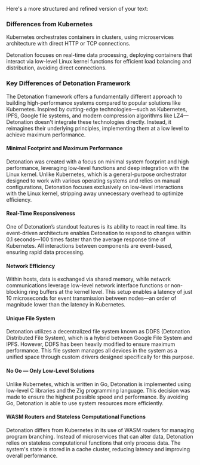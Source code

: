 Here's a more structured and refined version of your text:

### Differences from Kubernetes

Kubernetes orchestrates containers in clusters, using microservices architecture with direct HTTP or TCP connections.

Detonation focuses on real-time data processing, deploying containers that interact via low-level Linux kernel functions for efficient load balancing and distribution, avoiding direct connections.

### Key Differences of Detonation Framework

The Detonation framework offers a fundamentally different approach to building high-performance systems compared to popular solutions like Kubernetes. Inspired by cutting-edge technologies—such as Kubernetes, IPFS, Google file systems, and modern compression algorithms like LZ4—Detonation doesn't integrate these technologies directly. Instead, it reimagines their underlying principles, implementing them at a low level to achieve maximum performance.

#### Minimal Footprint and Maximum Performance

Detonation was created with a focus on minimal system footprint and high performance, leveraging low-level functions and deep integration with the Linux kernel. Unlike Kubernetes, which is a general-purpose orchestrator designed to work with various operating systems and relies on manual configurations, Detonation focuses exclusively on low-level interactions with the Linux kernel, stripping away unnecessary overhead to optimize efficiency.

#### Real-Time Responsiveness

One of Detonation’s standout features is its ability to react in real time. Its event-driven architecture enables Detonation to respond to changes within 0.1 seconds—100 times faster than the average response time of Kubernetes. All interactions between components are event-based, ensuring rapid data processing.

#### Network Efficiency

Within hosts, data is exchanged via shared memory, while network communications leverage low-level network interface functions or non-blocking ring buffers at the kernel level. This setup enables a latency of just 10 microseconds for event transmission between nodes—an order of magnitude lower than the latency in Kubernetes.

#### Unique File System

Detonation utilizes a decentralized file system known as DDFS (Detonation Distributed File System), which is a hybrid between Google File System and IPFS. However, DDFS has been heavily modified to ensure maximum performance. This file system manages all devices in the system as a unified space through custom drivers designed specifically for this purpose.

#### No Go — Only Low-Level Solutions

Unlike Kubernetes, which is written in Go, Detonation is implemented using low-level C libraries and the Zig programming language. This decision was made to ensure the highest possible speed and performance. By avoiding Go, Detonation is able to use system resources more efficiently.

#### WASM Routers and Stateless Computational Functions

Detonation differs from Kubernetes in its use of WASM routers for managing program branching. Instead of microservices that can alter data, Detonation relies on stateless computational functions that only process data. The system's state is stored in a cache cluster, reducing latency and improving overall performance.

